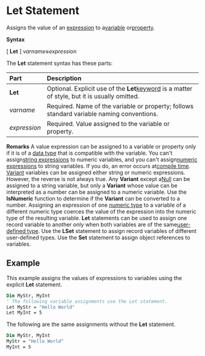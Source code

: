 
# Let Statement

Assigns the value of an [expression](b8bdf64f-5920-1ae9-16d0-b26d09524a30.md) to a[variable](b8bdf64f-5920-1ae9-16d0-b26d09524a30.md) or[property](b8bdf64f-5920-1ae9-16d0-b26d09524a30.md).

 **Syntax**

[ **Let** ] _varname_**=**_expression_

The  **Let** statement syntax has these parts:


|**Part**|**Description**|
|:-----|:-----|
|**Let**|Optional. Explicit use of the  **Let**[keyword](b8bdf64f-5920-1ae9-16d0-b26d09524a30.md) is a matter of style, but it is usually omitted.|
| _varname_|Required. Name of the variable or property; follows standard variable naming conventions.|
| _expression_|Required. Value assigned to the variable or property.|
 **Remarks**
A value expression can be assigned to a variable or property only if it is of a [data type](b8bdf64f-5920-1ae9-16d0-b26d09524a30.md) that is compatible with the variable. You can't assign[string expressions](b8bdf64f-5920-1ae9-16d0-b26d09524a30.md) to numeric variables, and you can't assign[numeric expressions](b8bdf64f-5920-1ae9-16d0-b26d09524a30.md) to string variables. If you do, an error occurs at[compile time](b8bdf64f-5920-1ae9-16d0-b26d09524a30.md).
[Variant](b8bdf64f-5920-1ae9-16d0-b26d09524a30.md) variables can be assigned either string or numeric expressions. However, the reverse is not always true. Any **Variant** except a[Null](b8bdf64f-5920-1ae9-16d0-b26d09524a30.md) can be assigned to a string variable, but only a **Variant** whose value can be interpreted as a number can be assigned to a numeric variable. Use the **IsNumeric** function to determine if the **Variant** can be converted to a number.
Assigning an expression of one [numeric type](b8bdf64f-5920-1ae9-16d0-b26d09524a30.md) to a variable of a different numeric type coerces the value of the expression into the numeric type of the resulting variable.
 **Let** statements can be used to assign one record variable to another only when both variables are of the same[user-defined type](b8bdf64f-5920-1ae9-16d0-b26d09524a30.md). Use the  **LSet** statement to assign record variables of different user-defined types. Use the **Set** statement to assign object references to variables.

## Example

This example assigns the values of expressions to variables using the explicit  **Let** statement.


```vb
Dim MyStr, MyInt 
' The following variable assignments use the Let statement. 
Let MyStr = "Hello World" 
Let MyInt = 5 

```

The following are the same assignments without the  **Let** statement.




```vb
Dim MyStr, MyInt 
MyStr = "Hello World" 
MyInt = 5 

```

